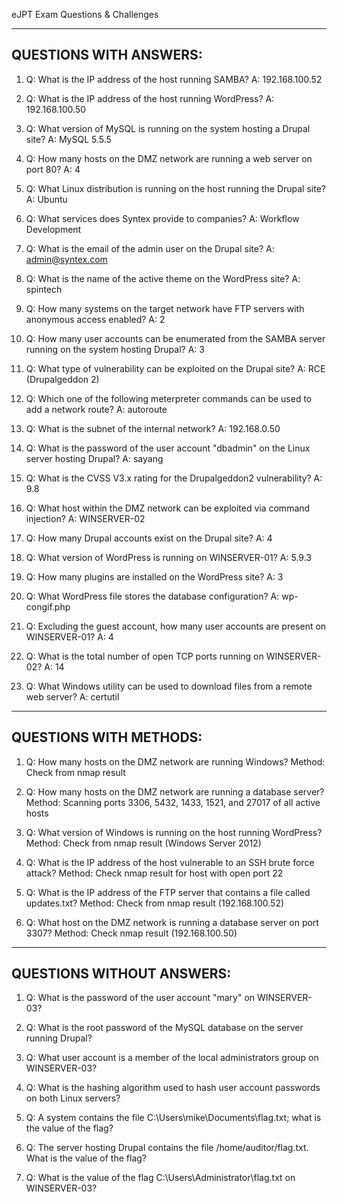 eJPT Exam Questions & Challenges 

----------------------------------------------------------------------------------------------------------------------------
QUESTIONS WITH ANSWERS:
----------------------------------------------------------------------------------------------------------------------------

1. Q: What is the IP address of the host running SAMBA?
A: 192.168.100.52

2. Q: What is the IP address of the host running WordPress?
A: 192.168.100.50

3. Q: What version of MySQL is running on the system hosting a Drupal site?
A: MySQL 5.5.5

4. Q: How many hosts on the DMZ network are running a web server on port 80?
A: 4

5. Q: What Linux distribution is running on the host running the Drupal site?
A: Ubuntu

6. Q: What services does Syntex provide to companies?
A: Workflow Development

7. Q: What is the email of the admin user on the Drupal site?
A: admin@syntex.com

8. Q: What is the name of the active theme on the WordPress site?
A: spintech

9. Q: How many systems on the target network have FTP servers with anonymous access enabled?
A: 2

10. Q: How many user accounts can be enumerated from the SAMBA server running on the system hosting Drupal?
A: 3

11. Q: What type of vulnerability can be exploited on the Drupal site?
A: RCE (Drupalgeddon 2)

12. Q: Which one of the following meterpreter commands can be used to add a network route?
A: autoroute

13. Q: What is the subnet of the internal network?
A: 192.168.0.50

14. Q: What is the password of the user account "dbadmin" on the Linux server hosting Drupal?
A: sayang

15. Q: What is the CVSS V3.x rating for the Drupalgeddon2 vulnerability?
A: 9.8

16. Q: What host within the DMZ network can be exploited via command injection?
A: WINSERVER-02

17. Q: How many Drupal accounts exist on the Drupal site?
A: 4

18. Q: What version of WordPress is running on WINSERVER-01?
A: 5.9.3

19. Q: How many plugins are installed on the WordPress site?
A: 3

20. Q: What WordPress file stores the database configuration?
A: wp-congif.php

21. Q: Excluding the guest account, how many user accounts are present on WINSERVER-01?
A: 4

22. Q: What is the total number of open TCP ports running on WINSERVER-02?
A: 14

23. Q: What Windows utility can be used to download files from a remote web server?
A: certutil

----------------------------------------------------------------------------------------------------------------------------
QUESTIONS WITH METHODS:
----------------------------------------------------------------------------------------------------------------------------

1. Q: How many hosts on the DMZ network are running Windows?
Method: Check from nmap result

2. Q: How many hosts on the DMZ network are running a database server?
Method: Scanning ports 3306, 5432, 1433, 1521, and 27017 of all active hosts

3. Q: What version of Windows is running on the host running WordPress?
Method: Check from nmap result (Windows Server 2012)

4. Q: What is the IP address of the host vulnerable to an SSH brute force attack?
Method: Check nmap result for host with open port 22

5. Q: What is the IP address of the FTP server that contains a file called updates.txt?
Method: Check from nmap result (192.168.100.52)

6. Q: What host on the DMZ network is running a database server on port 3307?
Method: Check nmap result (192.168.100.50)

----------------------------------------------------------------------------------------------------------------------------
QUESTIONS WITHOUT ANSWERS:
----------------------------------------------------------------------------------------------------------------------------

1. Q: What is the password of the user account "mary" on WINSERVER-03?

2. Q: What is the root password of the MySQL database on the server running Drupal?

3. Q: What user account is a member of the local administrators group on WINSERVER-03?

4. Q: What is the hashing algorithm used to hash user account passwords on both Linux servers?

5. Q: A system contains the file C:\Users\mike\Documents\flag.txt; what is the value of the flag?

6. Q: The server hosting Drupal contains the file /home/auditor/flag.txt. What is the value of the flag?

7. Q: What is the value of the flag C:\Users\Administrator\flag.txt on WINSERVER-03?
